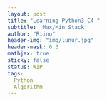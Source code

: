 ```yaml
---
layout: post
title: "Learning Python3 C4 "
subtitle: 'Max/Min Stack'
author: "Riino"
header-img: "img/lunur.jpg"
header-mask: 0.3
mathjax: true
sticky: false
status: WIP
tags:
  Python
  Algorithm
---
```

